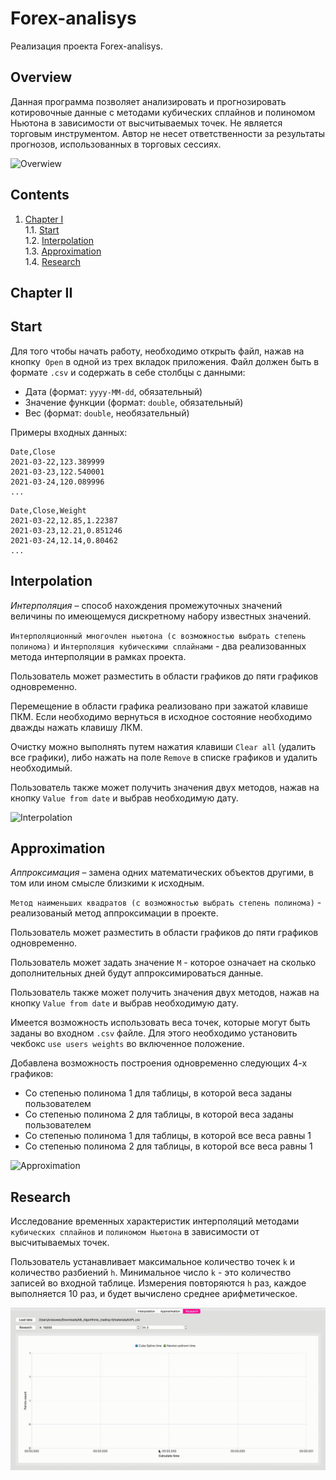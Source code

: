 # Forex-analisys

Реализация проекта Forex-analisys. 

## Overview
Данная программа позволяет анализировать и прогнозировать котировочные данные с методами кубических сплайнов и полиномом Ньютона в зависимости от высчитываемых точек. 
Не является торговым инструментом. 
Автор не несет ответственности за результаты прогнозов, использованных в торговых сессиях.

![Overwiew](misc/images/overview.gif)

## Contents

1. [Chapter I](#chapter-i) \
    1.1. [Start](#start) \
    1.2. [Interpolation](#interpolation) \
    1.3. [Approximation](#approximation) \
    1.4. [Research](#research)

## Chapter II

## Start

Для того чтобы начать работу, необходимо открыть файл, нажав на кнопку  `Open` в одной из трех вкладок приложения. Файл должен быть в формате `.csv` и содержать в себе столбцы с данными:
- Дата (формат: `yyyy-MM-dd`, обязательный)
- Значение функции (формат: `double`, обязательный)
- Вес (формат: `double`, необязательный)

Примеры входных данных:

```
Date,Close
2021-03-22,123.389999
2021-03-23,122.540001
2021-03-24,120.089996
...
```

```
Date,Close,Weight
2021-03-22,12.85,1.22387
2021-03-23,12.21,0.851246
2021-03-24,12.14,0.80462
...
```

## Interpolation

*Интерполяция* – способ нахождения промежуточных значений величины по имеющемуся дискретному набору известных значений.

`Интерполяционный многочлен ньютона (с возможностью выбрать степень полинома)` и `Интерполяция кубическими сплайнами` - два реализованных метода интерполяции в рамках проекта.

Пользователь может разместить в области графиков до пяти графиков одновременно.

Перемещение в области графика реализовано при зажатой клавише ПКМ. Если необходимо вернуться в исходное состояние необходимо дважды нажать клавишу ЛКМ.

Очистку можно выполнять путем нажатия клавиши `Clear all` (удалить все графики), либо нажать на поле `Remove` в списке графиков и удалить необходимый.

Пользователь также может получить значения двух методов, нажав на кнопку `Value from date` и выбрав необходимую дату.

![Interpolation](misc/images/interpolation.gif)

## Approximation

*Аппроксимация* – замена одних математических объектов другими, в том или ином смысле близкими к исходным.

`Метод наименьших квадратов (с возможностью выбрать степень полинома)` - реализованый метод аппроксимации в проекте.

Пользователь может разместить в области графиков до пяти графиков одновременно.

Пользователь может задать значение `M` - которое означает на сколько дополнительных дней будут аппроксимироваться данные.

Пользователь также может получить значения двух методов, нажав на кнопку `Value from date` и выбрав необходимую дату.

Имеется возможность использовать веса точек, которые могут быть заданы во входном `.csv` файле. Для этого необходимо установить чекбокс `use users weights` во включенное положение.

Добавлена возможность построения одновременно следующих 4-х графиков:
- Со степенью полинома 1 для таблицы, в которой веса заданы пользователем
- Со степенью полинома 2 для таблицы, в которой веса заданы пользователем
- Со степенью полинома 1 для таблицы, в которой все веса равны 1
- Со степенью полинома 2 для таблицы, в которой все веса равны 1

![Approximation](misc/images/approximation.gif)

## Research

Исследование временных характеристик интерполяций методами `кубических сплайнов` и `полиномом Ньютона` в зависимости от высчитываемых точек.

Пользователь устанавливает максимальное количество точек `k` и количество разбиений `h`. Минимальное число `k` - это количество записей во входной таблице. Измерения повторяются `h` раз, каждое выполняется 10 раз, и будет вычислено среднее арифметическое.

![Research](misc/images/research.gif)
